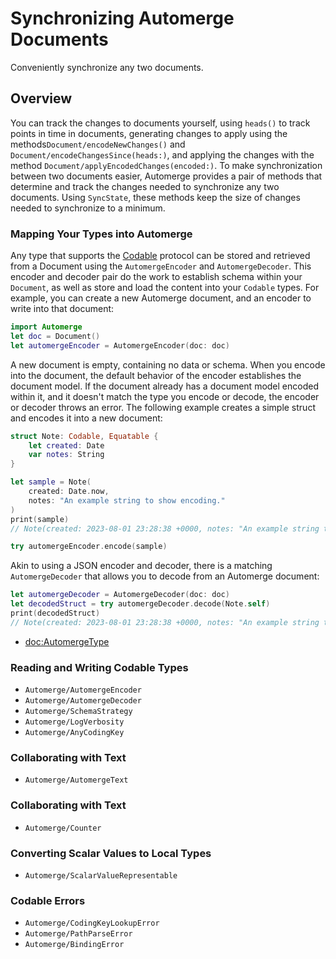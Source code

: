 # Synchronizing Automerge Documents

Conveniently synchronize any two documents.

## Overview

You can track the changes to documents yourself, using `heads()` to track points in time in documents, generating changes to apply using the methods``Document/encodeNewChanges()`` and ``Document/encodeChangesSince(heads:)``, and applying the changes with the method ``Document/applyEncodedChanges(encoded:)``.
To make synchronization between two documents easier, Automerge provides a pair of methods that determine and track the changes needed to synchronize any two documents.
Using ``SyncState``, these methods keep the size of changes needed to synchronize to a minimum.

### Mapping Your Types into Automerge


Any type that supports the [Codable](https://developer.apple.com/documentation/swift/codable) protocol can be stored and retrieved from a Document using the ``AutomergeEncoder`` and ``AutomergeDecoder``.
This encoder and decoder pair do the work to establish schema within your `Document`, as well as store and load the content into your `Codable` types.
For example, you can create a new Automerge document, and an encoder to write into that document:

```swift
import Automerge
let doc = Document()
let automergeEncoder = AutomergeEncoder(doc: doc)
```

A new document is empty, containing no data or schema. 
When you encode into the document, the default behavior of the encoder establishes the document model.
If the document already has a document model encoded within it, and it doesn't match the type you encode or decode, the encoder or decoder throws an error.
The following example creates a simple struct and encodes it into a new document:

```swift
struct Note: Codable, Equatable {
    let created: Date
    var notes: String
}

let sample = Note(
    created: Date.now,
    notes: "An example string to show encoding."
)
print(sample)
// Note(created: 2023-08-01 23:28:38 +0000, notes: "An example string to show encoding.")

try automergeEncoder.encode(sample)
```

Akin to using a JSON encoder and decoder, there is a matching `AutomergeDecoder` that allows you to decode from an Automerge document:

```swift
let automergeDecoder = AutomergeDecoder(doc: doc)
let decodedStruct = try automergeDecoder.decode(Note.self)
print(decodedStruct)
// Note(created: 2023-08-01 23:28:38 +0000, notes: "An example string to show encoding.")
```

- <doc:AutomergeType>

### Reading and Writing Codable Types

- ``Automerge/AutomergeEncoder``
- ``Automerge/AutomergeDecoder``
- ``Automerge/SchemaStrategy``
- ``Automerge/LogVerbosity``
- ``Automerge/AnyCodingKey``

### Collaborating with Text

- ``Automerge/AutomergeText``

### Collaborating with Text

- ``Automerge/Counter``

### Converting Scalar Values to Local Types

- ``Automerge/ScalarValueRepresentable``

### Codable Errors

- ``Automerge/CodingKeyLookupError``
- ``Automerge/PathParseError``
- ``Automerge/BindingError``
